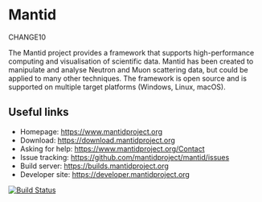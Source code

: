 Mantid
======

CHANGE10

The Mantid project provides a framework that supports high-performance computing and visualisation of scientific data. Mantid has been created to manipulate and analyse Neutron and Muon scattering data, but could be applied to many other techniques. The framework is open source and is supported on multiple target platforms (Windows, Linux, macOS).

Useful links
------------
 * Homepage: https://www.mantidproject.org
 * Download: https://download.mantidproject.org
 * Asking for help: https://www.mantidproject.org/Contact
 * Issue tracking: https://github.com/mantidproject/mantid/issues
 * Build server: https://builds.mantidproject.org
 * Developer site: https://developer.mantidproject.org

[![Build Status](https://builds.mantidproject.org/buildStatus/icon?job=main_nightly_deployment_prototype)](https://builds.mantidproject.org/job/main_nightly_deployment_prototype)
